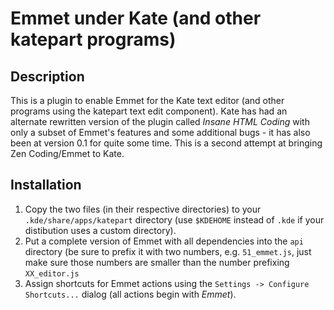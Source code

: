 # Emmet under Kate (and other katepart programs) #

## Description ##

This is a plugin to enable Emmet for the Kate text editor (and other programs using the katepart text edit component). Kate has had an alternate rewritten version of the plugin called _Insane HTML Coding_ with only a subset of Emmet's features and some additional bugs - it has also been at version 0.1 for quite some time. This is a second attempt at bringing Zen Coding/Emmet to Kate.

## Installation ##

1. Copy the two files (in their respective directories) to your `.kde/share/apps/katepart` directory (use `$KDEHOME` instead of `.kde` if your distibution uses a custom directory).
2. Put a complete version of Emmet with all dependencies into the `api` directory (be sure to prefix it with two numbers, e.g. `51_emmet.js`, just make sure those numbers are smaller than the number prefixing `XX_editor.js`
3. Assign shortcuts for Emmet actions using the `Settings -> Configure Shortcuts...` dialog (all actions begin with _Emmet_).